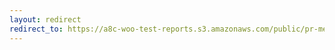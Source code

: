 ```yaml
---
layout: redirect
redirect_to: https://a8c-woo-test-reports.s3.amazonaws.com/public/pr-merge/38609/api/index.html
---
```

